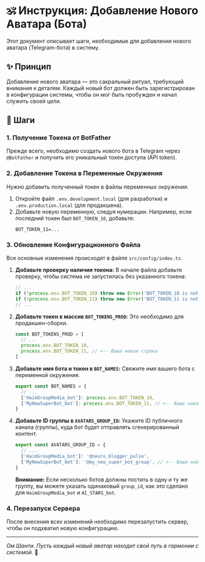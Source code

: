 # 🕉️ Инструкция: Добавление Нового Аватара (Бота)

Этот документ описывает шаги, необходимые для добавления нового аватара (Telegram-бота) в систему.

## ✨ Принцип

Добавление нового аватара — это сакральный ритуал, требующий внимания к деталям. Каждый новый бот должен быть зарегистрирован в конфигурации системы, чтобы он мог быть пробужден и начал служить своей цели.

## 📝 Шаги

### 1. Получение Токена от BotFather

Прежде всего, необходимо создать нового бота в Telegram через `@BotFather` и получить его уникальный токен доступа (API token).

### 2. Добавление Токена в Переменные Окружения

Нужно добавить полученный токен в файлы переменных окружения.

1.  Откройте файл `.env.development.local` (для разработки) и `.env.production.local` (для продакшена).
2.  Добавьте новую переменную, следуя нумерации. Например, если последний токен был `BOT_TOKEN_10`, добавьте:
    ```
    BOT_TOKEN_11=...
    ```

### 3. Обновление Конфигурационного Файла

Все основные изменения происходят в файле `src/config/index.ts`.

1.  **Добавьте проверку наличия токена:**
    В начале файла добавьте проверку, чтобы система не запустилась без указанного токена:

    ```typescript
    // ...
    if (!process.env.BOT_TOKEN_10) throw new Error('BOT_TOKEN_10 is not set')
    if (!process.env.BOT_TOKEN_11) throw new Error('BOT_TOKEN_11 is not set') // <-- Ваша новая строка
    // ...
    ```

2.  **Добавьте токен в массив `BOT_TOKENS_PROD`:**
    Это необходимо для продакшен-сборки.

    ```typescript
    const BOT_TOKENS_PROD = [
      // ...
      process.env.BOT_TOKEN_10,
      process.env.BOT_TOKEN_11, // <-- Ваша новая строка
    ]
    ```

3.  **Добавьте имя бота и токен в `BOT_NAMES`:**
    Свяжите имя вашего бота с переменной окружения.

    ```typescript
    export const BOT_NAMES = {
      // ...
      ['HaimGroupMedia_bot']: process.env.BOT_TOKEN_10,
      ['MyNewSuperBot_bot']: process.env.BOT_TOKEN_11, // <-- Ваша новая строка
    }
    ```

4.  **Добавьте ID группы в `AVATARS_GROUP_ID`:**
    Укажите ID публичного канала (группы), куда бот будет отправлять сгенерированный контент.
    ```typescript
    export const AVATARS_GROUP_ID = {
      // ...
      ['HaimGroupMedia_bot']: '@neuro_blogger_pulse',
      ['MyNewSuperBot_bot']: '@my_new_super_bot_group', // <-- Ваша новая строка
    }
    ```
    **Внимание:** Если несколько ботов должны постить в одну и ту же группу, вы можете указать одинаковый `group_id`, как это сделано для `HaimGroupMedia_bot` и `AI_STARS_bot`.

### 4. Перезапуск Сервера

После внесения всех изменений необходимо перезапустить сервер, чтобы он подхватил новую конфигурацию.

---

_Ом Шанти. Пусть каждый новый аватар находит свой путь в гармонии с системой._ 🙏
